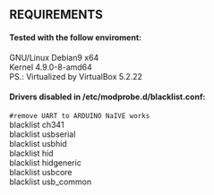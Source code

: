 ## REQUIREMENTS ##

#### Tested with the follow enviroment:
GNU/Linux Debian9 x64 <br>
Kernel 4.9.0-8-amd64 <br>
PS.: Virtualized by VirtualBox 5.2.22 <br>

#### Drivers disabled in /etc/modprobe.d/blacklist.conf:
`#remove UART to ARDUINO NaIVE works` <br>
blacklist ch341 <br>
blacklist usbserial <br>
blacklist usbhid <br>
blacklist hid <br>
blacklist hidgeneric <br>
blacklist usbcore <br>
blacklist usb_common <br>

